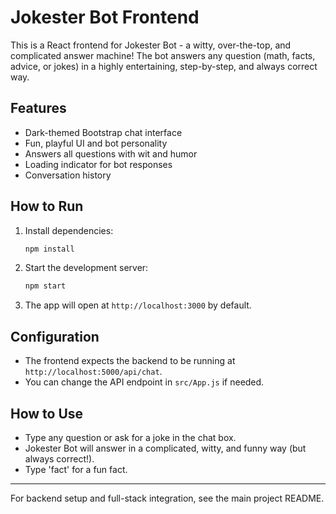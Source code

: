 # Jokester Bot Frontend

This is a React frontend for Jokester Bot - a witty, over-the-top, and complicated answer machine! The bot answers any question (math, facts, advice, or jokes) in a highly entertaining, step-by-step, and always correct way.

## Features

- Dark-themed Bootstrap chat interface
- Fun, playful UI and bot personality
- Answers all questions with wit and humor
- Loading indicator for bot responses
- Conversation history

## How to Run

1. Install dependencies:
   ```bash
   npm install
   ```
2. Start the development server:
   ```bash
   npm start
   ```
3. The app will open at `http://localhost:3000` by default.

## Configuration

- The frontend expects the backend to be running at `http://localhost:5000/api/chat`.
- You can change the API endpoint in `src/App.js` if needed.

## How to Use

- Type any question or ask for a joke in the chat box.
- Jokester Bot will answer in a complicated, witty, and funny way (but always correct!).
- Type 'fact' for a fun fact.

---

For backend setup and full-stack integration, see the main project README.
